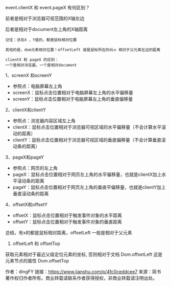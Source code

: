 event.clientX  和 event.pageX 有何区别？

前者是相对于浏览器可视范围的X轴左边

后者是相对于document左上角的X轴距离



```
记住：涉及X 、Y值的，都是鼠标相对位置

其他的是，dom元素相对位置！offsetLeft 就是鼠标所在的div 相对于父元素左边的距离

clientX 和 pageX 的区别：
一个是相对浏览器，一个是相对document
```



1、screenX 和screenY

- 参照点：电脑屏幕左上角
- screenX：鼠标点击位置相对于电脑屏幕左上角的水平偏移量
- screenY：鼠标点击位置相对于电脑屏幕左上角的垂直偏移量

2、clientX和clientY

- 参照点：浏览器内容区域左上角
- clientX：鼠标点击位置相对于浏览器可视区域的水平偏移量（不会计算水平滚动的距离）
- clientY：鼠标点击位置相对于浏览器可视区域的垂直偏移量（不会计算垂直滚动条的距离）

3、pageX和pageY

- 参照点：网页的左上角
- pageX：鼠标点击位置相对于网页左上角的水平偏移量，也就是clientX加上水平滚动条的距离
- pageY：鼠标点击位置相对于网页左上角的垂直平偏移量，也就是clientY加上垂直滚动条的距离

4、offsetX和offsetY

- offsetX：鼠标点击位置相对于触发事件对象的水平距离
- offsetY：鼠标点击位置相对于触发事件对象的垂直距离





总结，有x的都是鼠标相对距离，offsetLeft 一般是相对于父元素



1. offsetLeft 和 offsetTop

获取元素相对于最近父级定位元素的坐标, 否则相对于文档
Dom.offsetLeft          这是元素节点的属性
Dom.offsetTop





作者：dingFY
链接：https://www.jianshu.com/p/4fc0ceddcee7
来源：简书
著作权归作者所有。商业转载请联系作者获得授权，非商业转载请注明出处。